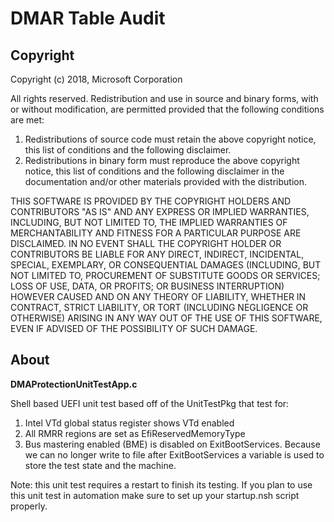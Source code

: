 # DMAR Table Audit

## Copyright

Copyright (c) 2018, Microsoft Corporation

All rights reserved. Redistribution and use in source and binary forms, with or without modification, are permitted provided that the following conditions are met:
1. Redistributions of source code must retain the above copyright notice, this list of conditions and the following disclaimer.
2. Redistributions in binary form must reproduce the above copyright notice, this list of conditions and the following disclaimer in the documentation and/or other materials provided with the distribution.

THIS SOFTWARE IS PROVIDED BY THE COPYRIGHT HOLDERS AND CONTRIBUTORS "AS IS" AND ANY EXPRESS OR IMPLIED WARRANTIES, INCLUDING, BUT NOT LIMITED TO, THE IMPLIED WARRANTIES OF MERCHANTABILITY AND FITNESS FOR A PARTICULAR PURPOSE ARE DISCLAIMED. IN NO EVENT SHALL THE COPYRIGHT HOLDER OR CONTRIBUTORS BE LIABLE FOR ANY DIRECT, INDIRECT, INCIDENTAL, SPECIAL, EXEMPLARY, OR CONSEQUENTIAL DAMAGES (INCLUDING, BUT NOT LIMITED TO, PROCUREMENT OF SUBSTITUTE GOODS OR SERVICES; LOSS OF USE, DATA, OR PROFITS; OR BUSINESS INTERRUPTION) HOWEVER CAUSED AND ON ANY THEORY OF LIABILITY, WHETHER IN CONTRACT, STRICT LIABILITY, OR TORT (INCLUDING NEGLIGENCE OR OTHERWISE) ARISING IN ANY WAY OUT OF THE USE OF THIS SOFTWARE, EVEN IF ADVISED OF THE POSSIBILITY OF SUCH DAMAGE.

## About

**DMAProtectionUnitTestApp.c**

Shell based UEFI unit test based off of the UnitTestPkg that test for:
1.  Intel VTd global status register shows VTd enabled
2.  All RMRR regions are set as EfiReservedMemoryType
3.  Bus mastering enabled (BME) is disabled on ExitBootServices. Because we can no longer write to file after ExitBootServices a variable is used to store the test state and the machine.

Note: this unit test requires a restart to finish its testing. If you plan to use this unit test in automation make sure to set up your startup.nsh script properly.
